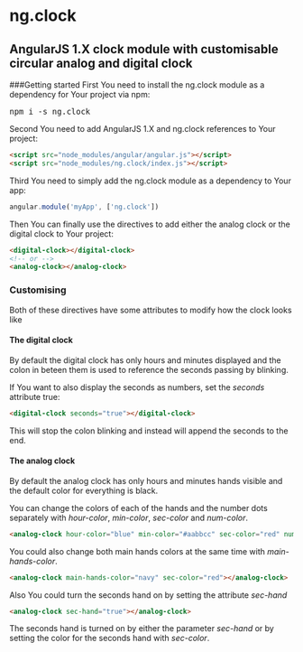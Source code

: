 # ng.clock
## AngularJS 1.X clock module with customisable circular analog and digital clock
###Getting started
First You need to install the ng.clock module as a dependency for Your project via npm:
<pre>npm i -s ng.clock</pre>

Second You need to add AngularJS 1.X and ng.clock references to Your project:
```html
<script src="node_modules/angular/angular.js"></script>
<script src="node_modules/ng.clock/index.js"></script>
```

Third You need to simply add the ng.clock module as a dependency to Your app:
```javascript
angular.module('myApp', ['ng.clock'])
```

Then You can finally use the directives to add either the analog clock or the digital clock to Your project:
```html
<digital-clock></digital-clock>
<!-- or -->
<analog-clock></analog-clock>
```

### Customising
Both of these directives have some attributes to modify how the clock looks like

#### The digital clock 
By default the digital clock has only hours and minutes displayed and the colon in beteen them is used to reference the seconds passing by blinking.

If You want to also display the seconds as numbers, set the _seconds_ attribute true:
```html
<digital-clock seconds="true"></digital-clock>
```
This will stop the colon blinking and instead will append the seconds to the end.

#### The analog clock
By default the analog clock has only hours and minutes hands visible and the default color for everything is black.

You can change the colors of each of the hands and the number dots separately with _hour-color_, _min-color_, _sec-color_ and _num-color_.
```html
<analog-clock hour-color="blue" min-color="#aabbcc" sec-color="red" num-color=""green></analog-clock>
```
You could also change both main hands colors at the same time with _main-hands-color_.
```html
<analog-clock main-hands-color="navy" sec-color="red"></analog-clock>
```
Also You could turn the seconds hand on by setting the attribute _sec-hand_
```html
<analog-clock sec-hand="true"></analog-clock>
```

The seconds hand is turned on by either the parameter _sec-hand_ or by setting the color for the seconds hand with _sec-color_.


